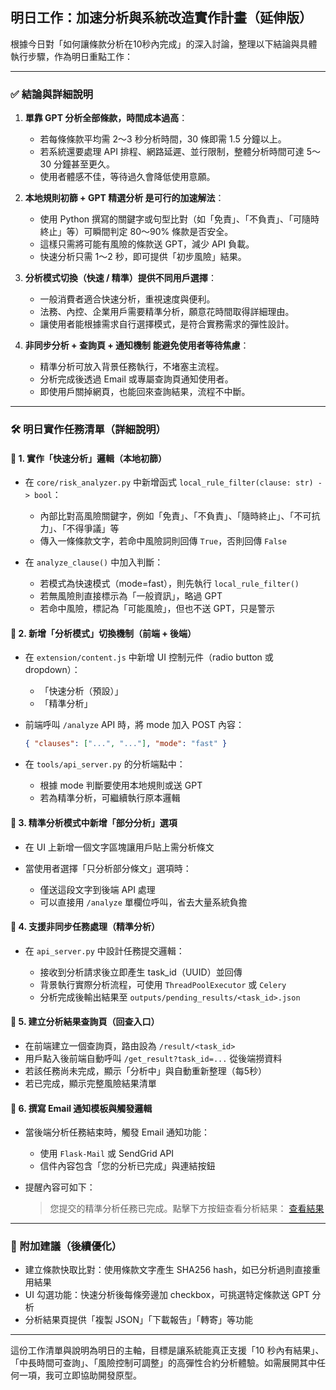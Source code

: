 ## 明日工作：加速分析與系統改造實作計畫（延伸版）

根據今日對「如何讓條款分析在10秒內完成」的深入討論，整理以下結論與具體執行步驟，作為明日重點工作：

---

### ✅ 結論與詳細說明

1. **單靠 GPT 分析全部條款，時間成本過高**：

   * 若每條條款平均需 2～3 秒分析時間，30 條即需 1.5 分鐘以上。
   * 若系統還要處理 API 排程、網路延遲、並行限制，整體分析時間可達 5～30 分鐘甚至更久。
   * 使用者體感不佳，等待過久會降低使用意願。

2. **本地規則初篩 + GPT 精選分析 是可行的加速解法**：

   * 使用 Python 撰寫的關鍵字或句型比對（如「免責」、「不負責」、「可隨時終止」等）可瞬間判定 80～90% 條款是否安全。
   * 這樣只需將可能有風險的條款送 GPT，減少 API 負載。
   * 快速分析只需 1～2 秒，即可提供「初步風險」結果。

3. **分析模式切換（快速 / 精準）提供不同用戶選擇**：

   * 一般消費者適合快速分析，重視速度與便利。
   * 法務、內控、企業用戶需要精準分析，願意花時間取得詳細理由。
   * 讓使用者能根據需求自行選擇模式，是符合實務需求的彈性設計。

4. **非同步分析 + 查詢頁 + 通知機制 能避免使用者等待焦慮**：

   * 精準分析可放入背景任務執行，不堵塞主流程。
   * 分析完成後透過 Email 或專屬查詢頁通知使用者。
   * 即使用戶關掉網頁，也能回來查詢結果，流程不中斷。

---

### 🛠 明日實作任務清單（詳細說明）

#### 🔹 1. 實作「快速分析」邏輯（本地初篩）

* 在 `core/risk_analyzer.py` 中新增函式 `local_rule_filter(clause: str) -> bool`：

  * 內部比對高風險關鍵字，例如「免責」、「不負責」、「隨時終止」、「不可抗力」、「不得爭議」等
  * 傳入一條條款文字，若命中風險詞則回傳 `True`，否則回傳 `False`
* 在 `analyze_clause()` 中加入判斷：

  * 若模式為快速模式（mode=fast），則先執行 `local_rule_filter()`
  * 若無風險則直接標示為「一般資訊」，略過 GPT
  * 若命中風險，標記為「可能風險」，但也不送 GPT，只是警示

#### 🔹 2. 新增「分析模式」切換機制（前端 + 後端）

* 在 `extension/content.js` 中新增 UI 控制元件（radio button 或 dropdown）：

  * 「快速分析（預設）」
  * 「精準分析」
* 前端呼叫 `/analyze` API 時，將 mode 加入 POST 內容：

  ```json
  { "clauses": ["...", "..."], "mode": "fast" }
  ```
* 在 `tools/api_server.py` 的分析端點中：

  * 根據 mode 判斷要使用本地規則或送 GPT
  * 若為精準分析，可繼續執行原本邏輯

#### 🔹 3. 精準分析模式中新增「部分分析」選項

* 在 UI 上新增一個文字區塊讓用戶貼上需分析條文
* 當使用者選擇「只分析部分條文」選項時：

  * 僅送這段文字到後端 API 處理
  * 可以直接用 `/analyze` 單欄位呼叫，省去大量系統負擔

#### 🔹 4. 支援非同步任務處理（精準分析）

* 在 `api_server.py` 中設計任務提交邏輯：

  * 接收到分析請求後立即產生 task\_id（UUID）並回傳
  * 背景執行實際分析流程，可使用 `ThreadPoolExecutor` 或 `Celery`
  * 分析完成後輸出結果至 `outputs/pending_results/<task_id>.json`

#### 🔹 5. 建立分析結果查詢頁（回查入口）

* 在前端建立一個查詢頁，路由設為 `/result/<task_id>`
* 用戶點入後前端自動呼叫 `/get_result?task_id=...` 從後端撈資料
* 若該任務尚未完成，顯示「分析中」與自動重新整理（每5秒）
* 若已完成，顯示完整風險結果清單

#### 🔹 6. 撰寫 Email 通知模板與觸發邏輯

* 當後端分析任務結束時，觸發 Email 通知功能：

  * 使用 `Flask-Mail` 或 SendGrid API
  * 信件內容包含「您的分析已完成」與連結按鈕
* 提醒內容可如下：

  > 您提交的精準分析任務已完成。點擊下方按鈕查看分析結果：
  > [查看結果](https://tool.com/result/abc123)

---

### 🧩 附加建議（後續優化）

* 建立條款快取比對：使用條款文字產生 SHA256 hash，如已分析過則直接重用結果
* UI 勾選功能：快速分析後每條旁邊加 checkbox，可挑選特定條款送 GPT 分析
* 分析結果頁提供「複製 JSON」「下載報告」「轉寄」等功能

---

這份工作清單與說明為明日的主軸，目標是讓系統能真正支援「10 秒內有結果」、「中長時間可查詢」、「風險控制可調整」的高彈性合約分析體驗。如需展開其中任何一項，我可立即協助開發原型。
